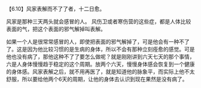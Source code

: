 【6.10】风家表解而不了了者，十二日愈。

风家是那种三天两头就会感冒的人。
风伤卫或者寒伤营的这些症，都是人体比较表面的气，把这个表面的邪气解掉叫表解。

如果一个人是很常常感冒的人，即使把表面的邪气解掉了，可是他会有一种不了了。这是因为他比较习惯的是生病的身体，所以不会有那种立刻痊愈的感觉。可是他也没有病了，那他这种不了了要怎么做呢？就是刚刚讲到六天七天的那个事情，六是人身体慢慢趋于稳定的这个周期。放两个六天，慢慢身体感会恢复到一个健康的身体感。风家表解之后，就不用再医了，就是知道他的脉象平，而实际上他不太舒服，所以要给他两个6天的周期，让他的身体去认识到现在果然是没有病了。
